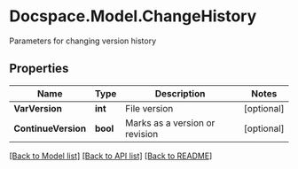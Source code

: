 # Docspace.Model.ChangeHistory
Parameters for changing version history

## Properties

Name | Type | Description | Notes
------------ | ------------- | ------------- | -------------
**VarVersion** | **int** | File version | [optional] 
**ContinueVersion** | **bool** | Marks as a version or revision | [optional] 

[[Back to Model list]](../README.md#documentation-for-models) [[Back to API list]](../README.md#documentation-for-api-endpoints) [[Back to README]](../README.md)

